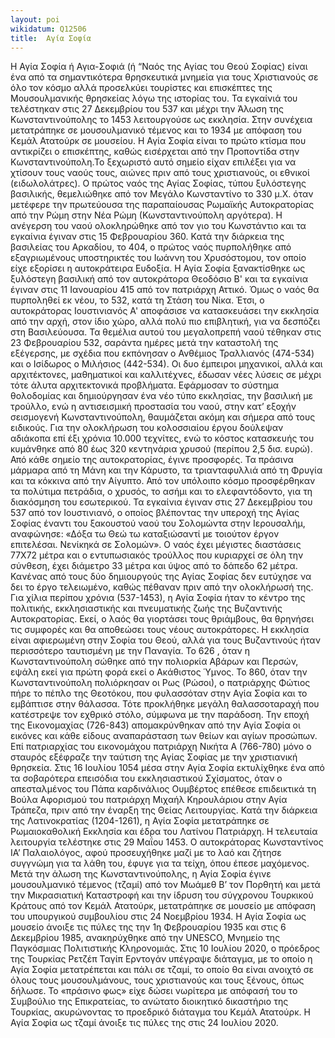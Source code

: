 ```yaml
---
layout: poi
wikidatum: Q12506
title:  Αγία Σοφία
---
```


Η Αγία Σοφία ή Αγια-Σοφιά (ή “Ναός της Αγίας του Θεού Σοφίας) είναι  ένα από τα σημαντικότερα  θρησκευτικά μνημεία για τους Χριστιανούς σε όλο τον κόσμο αλλά προσελκύει τουρίστες και επισκέπτες της Μουσουλμανικής θρησκείας λόγω της ιστορίας του. Τα εγκαίνιά του τελέστηκαν στις 27 Δεκεμβρίου του 537 και μέχρι την Άλωση της Κωνσταντινούπολης το 1453 λειτουργούσε ως εκκλησία. Στην συνέχεια μετατράπηκε σε μουσουλμανικό τέμενος και το 1934 με απόφαση του Κεμάλ Ατατούρκ σε μουσείου. 
Η Αγία Σοφία είναι το πρώτο κτίσμα που αντικρίζει ο επισκέπτης, καθώς εισέρχεται από την Προποντίδα στην Κωνσταντινούπολη.Το ξεχωριστό αυτό σημείο είχαν επιλέξει για να χτίσουν τους ναούς τους, αιώνες πριν από τους χριστιανούς, οι εθνικοί (ειδωλολάτρες).
Ο πρώτος ναός της Αγίας Σοφίας, τύπου ξυλόστεγης βασιλικής, θεμελιώθηκε από τον Μεγάλο Κωνσταντίνο το 330 μ.Χ. όταν μετέφερε την πρωτεύουσα της παραπαίουσας Ρωμαϊκής Αυτοκρατορίας από την Ρώμη στην Νέα Ρώμη (Κωνσταντινούπολη αργότερα). Η ανέγερση του ναού ολοκληρώθηκε από τον γιο του Κωνστάντιο και τα εγκαίνια έγιναν στις 15 Φεβρουαρίου 360.
Κατά την διάρκεια της βασιλείας του Αρκαδίου, το 404, ο πρώτος ναός πυρπολήθηκε από εξαγριωμένους υποστηρικτές του Ιωάννη του Χρυσόστομου, τον οποίο είχε εξορίσει η αυτοκράτειρα Ευδοξία. Η Αγία Σοφία ξανακτίσθηκε ως ξυλόστεγη βασιλική από τον αυτοκράτορα Θεοδόσιο Β' και τα εγκαίνια έγιναν στις 11 Ιανουαρίου 415 από τον πατριάρχη Αττικό. Όμως ο ναός θα πυρποληθεί εκ νέου, το 532, κατά τη Στάση του Νίκα.
Έτσι, ο αυτοκράτορας Ιουστινιανός Α' αποφάσισε να κατασκευάσει την εκκλησία από την αρχή, στον ίδιο χώρο, αλλά πολύ πιο επιβλητική, για να δεσπόζει στη Βασιλεύουσα. Τα θεμέλια αυτού του μεγαλοπρεπή ναού τέθηκαν στις 23 Φεβρουαρίου 532, σαράντα ημέρες μετά την καταστολή της εξέγερσης, με σχέδια που εκπόνησαν ο Ανθέμιος Τραλλιανός (474-534) και ο Ισίδωρος ο Μιλήσιος (442-534).
Οι δυο έμπειροι μηχανικοί, αλλά και αρχιτέκτονες, μαθηματικοί και καλλιτέχνες, έδωσαν νέες λύσεις σε μέχρι τότε άλυτα αρχιτεκτονικά προβλήματα. Εφάρμοσαν το σύστημα θολοδομίας και δημιούργησαν ένα νέο τύπο εκκλησίας, την βασιλική με τρούλλο, ενώ η αντισεισμική προστασία του ναού, στην κατ’ εξοχήν σεισμογενή Κωνσταντινούπολη, θαυμάζεται ακόμη και σήμερα από τους ειδικούς.
Για την ολοκλήρωση του κολοσσιαίου έργου δούλεψαν αδιάκοπα επί έξι χρόνια 10.000 τεχνίτες, ενώ το κόστος κατασκευής του κυμάνθηκε από 80 έως 320 κεντηνάρια χρυσού (περίπου 2,5 δισ. ευρώ). Από κάθε σημείο της αυτοκρατορίας, έγινε προσφορές. Τα πράσινα μάρμαρα από τη Μάνη και την Κάρυστο, τα τριανταφυλλιά από τη Φρυγία και τα κόκκινα από την Αίγυπτο. Από τον υπόλοιπο κόσμο προσφέρθηκαν τα πολύτιμα πετράδια, ο χρυσός, το ασήμι και το ελεφαντόδοντο, για τη διακόσμηση του εσωτερικού.
Τα εγκαίνια έγιναν στις 27 Δεκεμβρίου του 537 από τον Ιουστινιανό, ο οποίος βλέποντας την υπεροχή της Αγίας Σοφίας έναντι του ξακουστού ναού του Σολομώντα στην Ιερουσαλήμ, αναφώνησε: «Δόξα τω Θεώ τω καταξιώσαντί με τοιούτον έργον επιτελέσαι. Νενίκηκά σε Σολομών».
Ο ναός έχει μέγιστες διαστάσεις 77Χ72 μέτρα και ο εντυπωσιακός τρούλλος που κυριαρχεί σε όλη την σύνθεση, έχει διάμετρο 33 μέτρα και ύψος από το δάπεδο 62 μέτρα. Κανένας από τους δύο δημιουργούς της Αγίας Σοφίας δεν ευτύχησε να δει το έργο τελειωμένο, καθώς πέθαναν πριν από την ολοκλήρωσή της.
Για χίλια περίπου χρόνια (537-1453), η Αγία Σοφία ήταν το κέντρο της πολιτικής, εκκλησιαστικής και πνευματικής ζωής της Βυζαντινής Αυτοκρατορίας. Εκεί, ο λαός θα γιορτάσει τους θριάμβους, θα θρηνήσει τις συμφορές και θα αποθεώσει τους νέους αυτοκράτορες. Η εκκλησία είναι αφιερωμένη στην Σοφία του Θεού, αλλά για τους Βυζαντινούς ήταν περισσότερο ταυτισμένη με την Παναγία. Το 626 , όταν η Κωνσταντινούπολη σώθηκε από την πολιορκία Αβάρων και Περσών, εψάλη εκεί για πρώτη φορά εκεί ο Ακάθιστος Ύμνος. Το 860, όταν την Κωνσταντινούπολη πολιόρκησαν οι Ρως (Ρώσοι), ο πατριάρχης Φώτιος πήρε το πέπλο της Θεοτόκου, που φυλασσόταν στην Αγία Σοφία και το εμβάπτισε στην θάλασσα. Τότε προκλήθηκε μεγάλη θαλασσοταραχή που κατέστρεψε τον εχθρικό στόλο, σύμφωνα με την παράδοση.
Την εποχή της Εικονομαχίας (726-843) απομακρύνθηκαν από την Αγία Σοφία οι εικόνες και κάθε είδους αναπαράσταση των θείων και αγίων προσώπων. Επί πατριαρχίας του εικονομάχου πατριάρχη Νικήτα Α (766-780) μόνο ο σταυρός εξέφραζε την ταύτιση της Αγίας Σοφίας με την χριστιανική θρησκεία. Στις 16 Ιουλίου 1054 μέσα στην Αγία Σοφία εκτυλίχθηκε ένα από τα σοβαρότερα επεισόδια του εκκλησιαστικού Σχίσματος, όταν ο απεσταλμένος του Πάπα καρδινάλιος Ουμβέρτος επέθεσε επιδεικτικά τη Βούλα Αφορισμού του πατριάρχη Μιχαήλ Κηρουλάριου στην Αγία Τράπεζα, πριν από την έναρξη της Θείας Λειτουργίας. Κατά την διάρκεια της Λατινοκρατίας (1204-1261), η Αγία Σοφία μετατράπηκε σε Ρωμαιοκαθολική Εκκλησία και έδρα του Λατίνου Πατριάρχη.
Η τελευταία λειτουργία τελέστηκε στις 29 Μαΐου 1453. Ο αυτοκράτορας Κωνσταντίνος ΙΑ’ Παλαιολόγος, αφού προσευχήθηκε μαζί με το λαό και ζήτησε συγγνώμη για τα λάθη του, έφυγε για τα τείχη, όπου έπεσε μαχόμενος.
Μετά την άλωση της Κωνσταντινούπολης, η Αγία Σοφία έγινε μουσουλμανικό τέμενος (τζαμί) από τον Μωάμεθ Β’ τον Πορθητή και μετά την Μικρασιατική Καταστροφή και την ίδρυση του σύγχρονου Τουρκικού Κράτους από τον Κεμάλ Ατατούρκ, μετατράπηκε σε μουσείο με απόφαση του υπουργικού συμβουλίου στις 24 Νοεμβρίου 1934.
Η Αγία Σοφία ως μουσείο άνοιξε τις πύλες της την 1η Φεβρουαρίου 1935 και στις 6 Δεκεμβρίου 1985, ανακηρύχθηκε από την UNESCO, Μνημείο της Παγκόσμιας Πολιτιστικής Κληρονομιάς.
Στις 10 Ιουλίου 2020, ο πρόεδρος της Τουρκίας Ρετζέπ Ταγίπ Ερντογάν υπέγραψε διάταγμα, με το οποίο η Αγία Σοφία μετατρέπεται και πάλι σε τζαμί, το οποίο θα είναι ανοιχτό σε όλους τους μουσουλμάνους, τους χριστιανούς και τους ξένους, όπως δήλωσε. Το «πράσινο φως» είχε δώσει νωρίτερα με απόφασή του το Συμβούλιο της Επικρατείας, το ανώτατο διοικητικό δικαστήριο της Τουρκίας, ακυρώνοντας το προεδρικό διάταγμα του Κεμάλ Ατατούρκ. Η Αγία Σοφία ως τζαμί άνοιξε τις πύλες της στις 24 Ιουλίου 2020.
